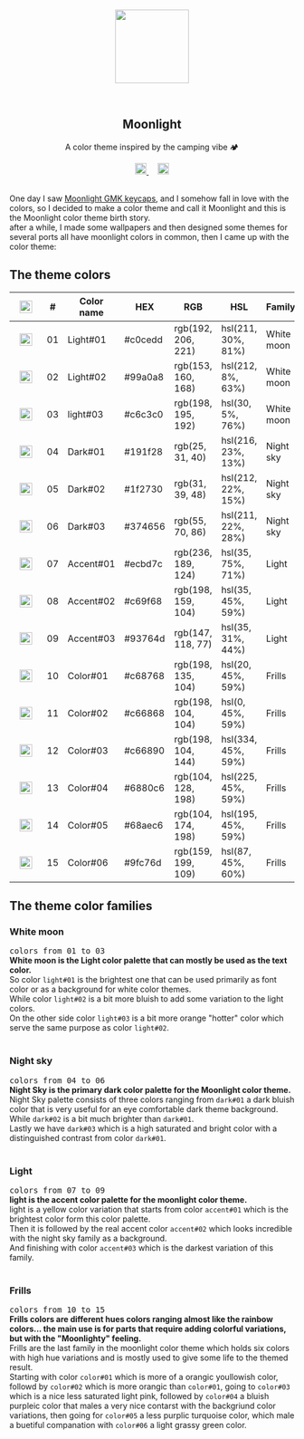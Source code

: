 <br>
<p align="center">
    <img src="https://i.imgur.com/WxkW0lI.png" width = 130rem/>
</p>
<br>
<h2 align="center"> <b>Moonlight</b> </h2>
<p align="center">A color theme inspired by the camping vibe 🏕</p>
<div align="center">
<a href="https://twitter.com/ColorMoonlight">
<img  src="https://i.imgur.com/8ITOrFV.png" width = 20rem />
</a> &nbsp&nbsp&nbsp
<a href="https://moonlight.nicepage.io">
<img  src="https://i.imgur.com/TGt9Aop.png" width = 20rem />
</a>
</div>
<br>
<p >
One day I saw <a href="https://kbdfans.com/products/ic-gmk-moonlight">Moonlight GMK keycaps</a>, and I somehow fall in love with the colors, so I decided to make a color theme and call it Moonlight and this is the Moonlight color theme birth story.<br>
after a while, I made some wallpapers and then designed some themes for several ports all have moonlight colors in common, then I came up with the color theme:
<br>
</p>
<!-- <img  src="https://i.imgur.com/V3XZCDS.png" width = 100% /> -->
<h2>The theme colors</h2>
<div align=center>
<table>
<thead>
<tr class="table100-head" width="100%" >
<th class="column1"><img src="https://i.imgur.com/msQffZ3.png" width="22px"  style="padding: 10px;"></th>
<th class="column1">#</th>
<th class="column1">Color name</th>
<th class="column2">HEX</th>
<th class="column3">RGB</th>
<th class="column4">HSL</th>
<th class="column5">Family</th>
</tr>
</thead>
<tbody>

<tr>
<td class="column1"><img src="https://i.imgur.com/2bF5ug6.png" width="22px"  style="padding: 10px;"></td>
<td class="column1">01</td>
<td class="column1">Light#01</td>
<td class="column2">#c0cedd</td>
<td class="column3">rgb(192, 206, 221)</td>
<td class="column4">hsl(211, 30%, 81%)</td>
<td class="column5">White moon</td>
</tr>
<tr>
<td class="column1"><img src="https://i.imgur.com/z0W2XMH.png" width="22px"  style="padding: 10px;"></td>
<td class="column1">02</td>
<td class="column1">Light#02</td>
<td class="column2">#99a0a8</td>
<td class="column3">rgb(153, 160, 168)</td>
<td class="column4">hsl(212, 8%, 63%)</td>
<td class="column5">White moon</td>
</tr>
<tr>
<td class="column1"><img src="https://i.imgur.com/Twx341h.png" width="22px"  style="padding: 10px;"></td>
<td class="column1">03</td>
<td class="column1">light#03</td>
<td class="column2">#c6c3c0</td>
<td class="column3">rgb(198, 195, 192)</td>
<td class="column4">hsl(30, 5%, 76%)</td>
<td class="column5">White moon</td>
</tr>
<tr>
<td class="column1"><img src="https://i.imgur.com/8ewKu6L.png" width="22px"  style="padding: 10px;"></td>
<td class="column1">04</td>
<td class="column1">Dark#01</td>
<td class="column2">#191f28</td>
<td class="column3">rgb(25, 31, 40)</td>
<td class="column4">hsl(216, 23%, 13%)</td>
<td class="column5">Night sky</td>

</tr>
<tr>
<td class="column1"><img src="https://i.imgur.com/Qm4ACUe.png" width="22px"  style="padding: 10px;"></td>
<td class="column1">05</td>
<td class="column1">Dark#02</td>
<td class="column2">#1f2730</td>
<td class="column3">rgb(31, 39, 48)</td>
<td class="column4">hsl(212, 22%, 15%)</td>
<td class="column5">Night sky</td>
</tr>
<tr>
<td class="column1"><img src="https://i.imgur.com/sDOQZsK.png" width="22px"  style="padding: 10px;"></td>
<td class="column1">06</td>
<td class="column1">Dark#03</td>
<td class="column2">#374656</td>
<td class="column3">rgb(55, 70, 86)</td>
<td class="column4">hsl(211, 22%, 28%)</td>
<td class="column5">Night sky</td>
</tr>
<tr>
<td class="column1"><img src="https://i.imgur.com/31VQs7M.png" width="22px"  style="padding: 10px;"></td>
<td class="column1">07</td>
<td class="column1">Accent#01</td>
<td class="column2">#ecbd7c</td>
<td class="column3">rgb(236, 189, 124)</td>
<td class="column4">hsl(35, 75%, 71%)</td>
<td class="column5">Light</td>

</tr>
<tr>
<td class="column1"><img src="https://i.imgur.com/5829KFR.png" width="22px"  style="padding: 10px;"></td>
<td class="column1">08</td>
<td class="column1">Accent#02</td>
<td class="column2">#c69f68</td>
<td class="column3">rgb(198, 159, 104)</td>
<td class="column4">hsl(35, 45%, 59%)</td>
<td class="column5">Light</td>

</tr>
<tr>
<td class="column1"><img src="https://i.imgur.com/fSAUHeb.png" width="22px"  style="padding: 10px;"></td>
<td class="column1">09</td>
<td class="column1">Accent#03</td>
<td class="column2">#93764d</td>
<td class="column3">rgb(147, 118, 77)</td>
<td class="column4">hsl(35, 31%, 44%)</td>
<td class="column5">Light</td>

</tr>
<tr>
<td class="column1"><img src="https://i.imgur.com/ObXYagt.png" width="22px"  style="padding: 10px;"></td>
<td class="column1">10</td>
<td class="column1">Color#01</td>
<td class="column2">#c68768</td>
<td class="column3">rgb(198, 135, 104)</td>
<td class="column4">hsl(20, 45%, 59%)</td>
<td class="column5">Frills</td>

</tr>
<tr>
<td class="column1"><img src="https://i.imgur.com/KOOqqmH.png" width="22px"  style="padding: 10px;"></td>
<td class="column1">11</td>
<td class="column1">Color#02</td>
<td class="column2">#c66868</td>
<td class="column3">rgb(198, 104, 104)</td>
<td class="column4">hsl(0, 45%, 59%)</td>
<td class="column5">Frills</td>

</tr>
<tr>
<td class="column1"><img src="https://i.imgur.com/HbmgcUc.png" width="22px"  style="padding: 10px;"></td>
<td class="column1">12</td>
<td class="column1">Color#03</td>
<td class="column2">#c66890</td>
<td class="column3">rgb(198, 104, 144)</td>
<td class="column4">hsl(334, 45%, 59%)</td>
<td class="column5">Frills</td>

</tr>
<tr>
<td class="column1"><img src="https://i.imgur.com/MHUboCJ.png" width="22px"  style="padding: 10px;"></td>
<td class="column1">13</td>
<td class="column1">Color#04</td>
<td class="column2">#6880c6</td>
<td class="column3">rgb(104, 128, 198)</td>
<td class="column4">hsl(225, 45%, 59%)</td>
<td class="column5">Frills</td>

</tr>
<tr>
<td class="column1"><img src="https://i.imgur.com/yo3Np9o.png" width="22px"  style="padding: 10px;"></td>
<td class="column1">14</td>
<td class="column1">Color#05</td>
<td class="column2">#68aec6</td>
<td class="column3">rgb(104, 174, 198)</td>
<td class="column4">hsl(195, 45%, 59%)</td>
<td class="column5">Frills</td>
</tr>

<tr>
<td class="column1"><img src="https://i.imgur.com/rvqHrxn.png" width="22px"  style="padding: 10px;"></td>
<td class="column1">15</td>
<td class="column1">Color#06</td>
<td class="column2">#9fc76d</td>
<td class="column3">rgb(159, 199, 109)</td>
<td class="column4">hsl(87, 45%, 60%)</td>
<td class="column5">Frills</td>
</tr>
</tbody>
</table>
</div>
<h2>The theme color families</h2>

<h3>White moon</h3>
<div>
<kbd>colors from 01 to 03</kbd>
</div>
<div>
<strong>White moon is the Light color palette that can mostly be used as the text color.</strong><br>
 So color <code>light#01</code> is the brightest one that can be used primarily as font color or as a background for white color themes.<br>
 While color <code>light#02</code> is a bit more bluish to add some variation to the light colors.<br> 
 On the other side color <code>light#03</code> is a bit more orange "hotter" color which serve the same purpose as color <code>light#02</code>.
</div>

<br>
<h3>Night sky</h3>
<div>
<kbd>colors from 04 to 06</kbd>
</div>
<div>
<strong>Night Sky is the primary dark color palette for the Moonlight color theme.</strong><br>
Night Sky palette consists of three colors ranging from <code>dark#01</code> a dark bluish color that is very useful for an eye comfortable dark theme background. <br>
While <code>dark#02</code> is a bit much brighter than <code>dark#01</code>.<br>
Lastly we have <code>dark#03</code> which is a high saturated and bright color with a distinguished contrast from color <code>dark#01</code>.
</div>

<br>
<h3>Light</h3>
<div>
<kbd>colors from 07 to 09</kbd>
</div>
<div>
<strong>light is the accent color palette for the moonlight color theme.</strong><br>
light is a yellow color variation that starts from color <code>accent#01</code> which is the brightest color form this color palette. <br> 
Then it is followed by the real accent color <code>accent#02</code> which looks incredible with the night sky family as a background.<br>
And finishing with color <code>accent#03</code> which is the darkest variation of this family.
</div>

<br>
<h3>​Frills</h3>
<div>
<kbd>colors from 10 to 15</kbd>
</div>
<div>
<strong>​Frills colors are different hues colors ranging almost like the rainbow colors...
the main use is for parts that require adding colorful variations, but with the "Moonlighty" feeling.</strong><br>
Frills are the last family in the moonlight color theme which holds six colors with high hue variations and is mostly used to give some life to the themed result.<br>
Starting with color <code>color#01</code> which is more of a orangic youllowish color, followd by <code>color#02</code> which is more orangic than <code>color#01</code>, going to <code>color#03</code> which is a nice less saturated light pink, followed by <code>color#04</code> a bluish purpleic color that males a very nice contarst with the backgriund color variations, then going for <code>color#05</code> a less purplic turquoise color, which male a buetiful companation with <code>color#06</code> a light grassy green color.
</div>
